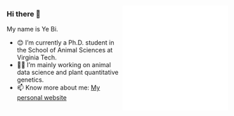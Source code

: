 <p align="left">
<img src="https://github.com/yebigithub/yebigithub/blob/main/IMG_0726.GIF" align="right">
  
<p align="left">

### Hi there 👋
My name is Ye Bi.
 - 😊 I’m currently a Ph.D. student in the School of Animal Sciences at Virginia Tech.  
 - 🌱🐮 I’m mainly working on animal data science and plant quantitative genetics.  
 - 📫 Know more about me: [My personal website](https://yebigithub.github.io/)  

</p> 
